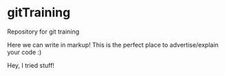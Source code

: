 # gitTraining
Repository for git training

Here we can write in markup! This is the perfect place to advertise/explain your code :)

Hey, I tried stuff!
